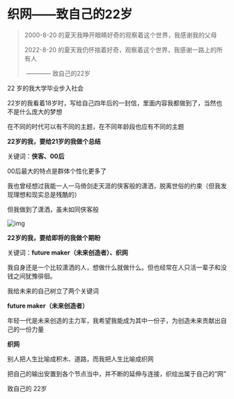 # 织网——致自己的22岁

> 2000-8-20 的夏天我睁开眼睛好奇的观察着这个世界，我感谢我的父母
>
> 2022-8-20 的夏天我仍怀揣着好奇，观察着这个世界，我感谢一路上的所有人
>
> ​																																		———— 致自己的22岁

22 岁的我大学毕业步入社会

22岁的我看着18岁时，写给自己四年后的一封信，里面内容我都做到了，当然也不是什么庞大的梦想



在不同的时代可以有不同的主题，在不同年龄段也应有不同的主题



**22岁的我，要给21岁的我做个总结**

关键词：**侠客、00后**

00后最大的特点是群体个性化更多了

我也曾经想过我能一人一马倚剑走天涯的侠客般的潇洒，脱离世俗的约束（但我发现理想和现实总是残酷的）

但我做到了潇洒，虽未如同侠客般

![img](https://s1.328888.xyz/2022/08/19/BFqyj.png)

**22岁的我，要给即将的我做个期盼**

关键词：**future maker（未来创造者）、织网**

我自身还是一个比较潇洒的人，想做什么就做什么。但也经常在人只活一辈子和没钱之间犹豫徘徊。

我给未来的自己树立了两个关键词



**future maker（未来创造者）**

年轻一代是未来创造的主力军，我希望我能成为其中一份子，为创造未来贡献出自己的一份力量



**织网**

别人把人生比喻成积木、道路，而我把人生比喻成织网

把自己的输出安置到各个节点当中，并不断的延伸与连接，织绘出属于自己的“网”



致自己的 22岁


